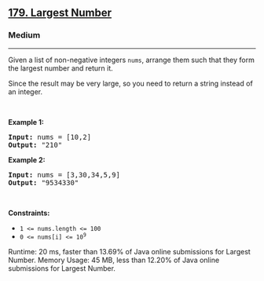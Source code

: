 <h2><a href="https://leetcode.com/problems/largest-number/">179. Largest Number</a></h2><h3>Medium</h3><hr><div><p>Given a list of non-negative integers <code>nums</code>, arrange them such that they form the largest number and return it.</p>

<p>Since the result may be very large, so you need to return a string instead of an integer.</p>

<p>&nbsp;</p>
<p><strong class="example">Example 1:</strong></p>

<pre><strong>Input:</strong> nums = [10,2]
<strong>Output:</strong> "210"
</pre>

<p><strong class="example">Example 2:</strong></p>

<pre><strong>Input:</strong> nums = [3,30,34,5,9]
<strong>Output:</strong> "9534330"
</pre>

<p>&nbsp;</p>
<p><strong>Constraints:</strong></p>

<ul>
	<li><code>1 &lt;= nums.length &lt;= 100</code></li>
	<li><code>0 &lt;= nums[i] &lt;= 10<sup>9</sup></code></li>
</ul>

Runtime: 20 ms, faster than 13.69% of Java online submissions for Largest Number.
Memory Usage: 45 MB, less than 12.20% of Java online submissions for Largest Number.

</div>